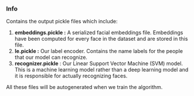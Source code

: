 ### Info
Contains the output pickle files which include:
1. **embeddings.pickle :** A serialized facial embeddings file. Embeddings have been computed for every face in the dataset and are stored in this file.
2. **le.pickle :** Our label encoder. Contains the name labels for the people that our model can recognize.
3. **recognizer.pickle** : Our Linear Support Vector Machine (SVM) model. This is a machine learning model rather than a deep learning model and it is responsible for actually recognizing faces.
 
 
 All these files will be autogenerated when we train the algorithm.